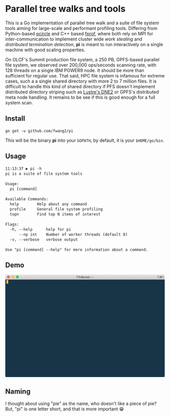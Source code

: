 # Parallel tree walks and tools 

This is a Go implementation of parallel tree walk and a suite of file system tools aiming for large-scale and performant profiling tools. Differing from Python-based [pcircle](http://github.com/fwang2/pcircle) and C++ based [fprof](http://github.com/fwang2/fprof), where both rely on MPI for inter-communication to implement cluster wide _work stealing_ and _distributed termination detection_, **pi** is meant to run interactively on a single machine with good scaling properties. 

On OLCF's Summit production file system, a 250 PB, GPFS-based parallel file system, we observed over 200,000 ops/seconds scanning rate, with 128 threads on a single IBM POWER9 node. It should be more than sufficient for regular use. That said, HPC file system is infamous for extreme cases, such a a single shared directory with more 2 to 7 million files. It is difficult to handle this kind of shared directory if PFS doesn't implement distributed directory striping such as [Lustre's DNE2](http://cdn.opensfs.org/wp-content/uploads/2015/04/Scalability-Testing-of-DNE2-in-Lustre-27_Simms_V2.pdf) or GPFS's distributed meta node handling. It remains to be see if this is good enough for a full system scan.

## Install

```
go get -u github.com/fwang2/pi

```

This will be the binary **pi** into your `GOPATH`, by default, it is your `$HOME/go/bin`.

## Usage
```
11:13:37 ▶ pi -h       
pi is a suite of file system tools

Usage:
  pi [command]

Available Commands:
  help        Help about any command
  profile     General file system profiling
  topn        Find top N items of interest

Flags:
  -h, --help      help for pi
      --np int    Number of worker threads (default 8)
  -v, --verbose   verbose output

Use "pi [command] --help" for more information about a command.
```

## Demo

![](doc/tty.gif)

## Naming

I thought about using "pie" as the name, who doesn't like a piece of pie? But, "pi" is one letter short, and that is more important :grin:




